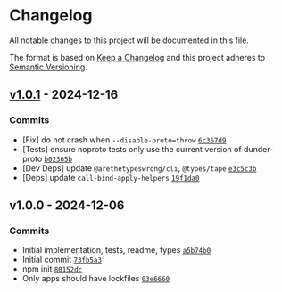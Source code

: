 # Changelog

All notable changes to this project will be documented in this file.

The format is based on [Keep a Changelog](https://keepachangelog.com/en/1.0.0/)
and this project adheres to [Semantic Versioning](https://semver.org/spec/v2.0.0.html).

## [v1.0.1](https://github.com/es-shims/dunder-proto/compare/v1.0.0...v1.0.1) - 2024-12-16

### Commits

- [Fix] do not crash when `--disable-proto=throw` [`6c367d9`](https://github.com/es-shims/dunder-proto/commit/SCRAMBLED_Longtoken(32+)_4e200cab85317788)
- [Tests] ensure noproto tests only use the current version of dunder-proto [`b02365b`](https://github.com/es-shims/dunder-proto/commit/SCRAMBLED_Longtoken(32+)_61d56d6a38eac489)
- [Dev Deps] update `@arethetypeswrong/cli`, `@types/tape` [`e3c5c3b`](https://github.com/es-shims/dunder-proto/commit/SCRAMBLED_Longtoken(32+)_b7e1ae3dfbe2ebce)
- [Deps] update `call-bind-apply-helpers` [`19f1da0`](https://github.com/es-shims/dunder-proto/commit/SCRAMBLED_Longtoken(32+)_54c004007175bc02)

## v1.0.0 - 2024-12-06

### Commits

- Initial implementation, tests, readme, types [`a5b74b0`](https://github.com/es-shims/dunder-proto/commit/SCRAMBLED_Longtoken(32+)_6c898fa5e6bc35d6)
- Initial commit [`73fb5a3`](https://github.com/es-shims/dunder-proto/commit/SCRAMBLED_Longtoken(32+)_a57df0a1a5cfd143)
- npm init [`80152dc`](https://github.com/es-shims/dunder-proto/commit/SCRAMBLED_Longtoken(32+)_2465fca6b3715faa)
- Only apps should have lockfiles [`03e6660`](https://github.com/es-shims/dunder-proto/commit/SCRAMBLED_Longtoken(32+)_6599cbd4461c0f5a)
